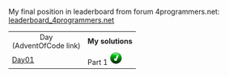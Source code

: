 My final position in leaderboard from forum 4programmers.net:
<br><a href="https://github.com/Pawel-Iskra/AdvenOfCode2019/blob/master/4programmers.net_leaderboard.jpg">leaderboard_4programmers.net</a>
<br>
<table>
   <tr align="center" vlign="middle">
      <td>Day 
        <br>(AdventOfCode link)</td>
      <td><B>My solutions</td> 
   </tr>
   <tr>
      <td><a href="https://adventofcode.com/2019/day/1">Day01</a></td>
      <td>
         Part 1 <a href="https://github.com/Pawel-Iskra/AdvenOfCode2019/blob/master/solutions/Day01_part1.java">
         <img alt="Done" src="https://github.com/Pawel-Iskra/mySPOJ/blob/master/mySPOJ/Done.png"
         width=25" height="25"></a></td> 
   </tr>
   </table>
